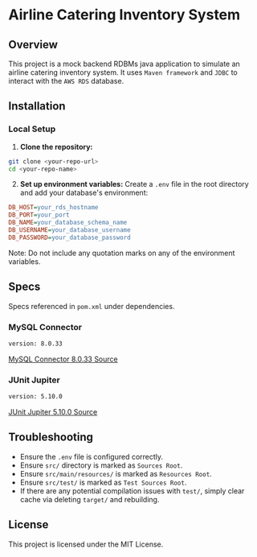 # Airline Catering Inventory System

## Overview
This project is a mock backend RDBMs java application to simulate an airline catering inventory system.
It uses `Maven framework` and `JDBC` to interact with the `AWS RDS` database.

## Installation

### Local Setup
1. **Clone the repository:**
```sh
git clone <your-repo-url>
cd <your-repo-name>
```

2. **Set up environment variables:**
Create a `.env` file in the root directory and add your database's environment:
 ```ini
DB_HOST=your_rds_hostname
DB_PORT=your_port
DB_NAME=your_database_schema_name
DB_USERNAME=your_database_username
DB_PASSWORD=your_database_password
 ```
Note: Do not include any quotation marks on any of the environment variables.


## Specs
Specs referenced in `pom.xml` under dependencies.

### MySQL Connector
```sh
version: 8.0.33
```
[MySQL Connector 8.0.33 Source](https://repo.maven.apache.org/maven2/mysql/mysql-connector-java/8.0.33/)

### JUnit Jupiter
```sh
version: 5.10.0
```
[JUnit Jupiter 5.10.0 Source](https://mvnrepository.com/artifact/org.junit.jupiter/junit-jupiter-api/5.10.0)

## Troubleshooting
- Ensure the `.env` file is configured correctly.
- Ensure `src/` directory is marked as `Sources Root`.
- Ensure `src/main/resources/` is marked as `Resources Root`.
- Ensure `src/test/` is marked as `Test Sources Root`.
- If there are any potential compilation issues with `test/`, simply clear cache via deleting `target/` and rebuilding.

## License
This project is licensed under the MIT License.